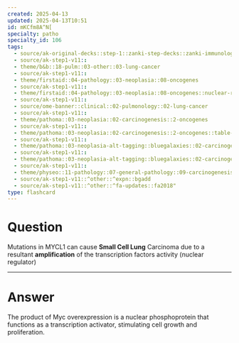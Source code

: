 ```yaml
---
created: 2025-04-13
updated: 2025-04-13T10:51
id: mKCfm8A^N[
specialty: patho
specialty_id: 106
tags:
  - source/ak-original-decks::step-1::zanki-step-decks::zanki-immunology-+-general-pathology::pathoma-chapter-3-(neoplasia)
  - source/ak-step1-v11::
  - theme/b&b::18-pulm::03-other::03-lung-cancer
  - source/ak-step1-v11::
  - theme/firstaid::04-pathology::03-neoplasia::08-oncogenes
  - source/ak-step1-v11::
  - theme/firstaid::04-pathology::03-neoplasia::08-oncogenes::nuclear-regulators::l-myc
  - source/ak-step1-v11::
  - source/ome-banner::clinical::02-pulmonology::02-lung-cancer
  - source/ak-step1-v11::
  - theme/pathoma::03-neoplasia::02-carcinogenesis::2-oncogenes
  - source/ak-step1-v11::
  - theme/pathoma::03-neoplasia::02-carcinogenesis::2-oncogenes::table-3.3-important-oncogenes::nuclear-regulators
  - source/ak-step1-v11::
  - theme/pathoma::03-neoplasia-alt-tagging::bluegalaxies::02-carcinogenesis::2-oncogenes
  - source/ak-step1-v11::
  - theme/pathoma::03-neoplasia-alt-tagging::bluegalaxies::02-carcinogenesis::2-oncogenes::nuclear-regulators
  - source/ak-step1-v11::
  - theme/physeo::11-pathology::07-general-pathology::09-carcinogenesis
  - source/ak-step1-v11::^other::^expn::bgadd
  - source/ak-step1-v11::^other::^fa-updates::fa2018"
type: flashcard
---
```


# Question
Mutations in MYCL1 can cause **Small Cell Lung** Carcinoma due to a resultant **amplification** of the transcription factors activity (nuclear regulator)

---

# Answer
The product of Myc overexpression is a nuclear phosphoprotein that functions as a transcription activator, stimulating cell growth and proliferation.
